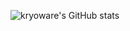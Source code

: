 <img
    alt="kryoware's GitHub stats"
    src="https://github-readme-stats.vercel.app/api?username=anuraghazra&count_private=true&hide_border=true&show_icons=true"
/>